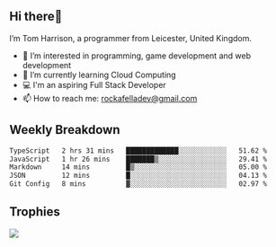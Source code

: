 ## Hi there👋
I’m Tom Harrison, a programmer from Leicester, United Kingdom.
- 👀 I’m interested in programming, game development and web development
- 🌱 I’m currently learning Cloud Computing
- 💻 I'm an aspiring Full Stack Developer
- 📫 How to reach me: [rockafelladev@gmail.com](rockafelladev@gmail.com)

## Weekly Breakdown

<!--START_SECTION:waka-->

```txt
TypeScript   2 hrs 31 mins   █████████████░░░░░░░░░░░░   51.62 %
JavaScript   1 hr 26 mins    ███████▒░░░░░░░░░░░░░░░░░   29.41 %
Markdown     14 mins         █▒░░░░░░░░░░░░░░░░░░░░░░░   05.00 %
JSON         12 mins         █░░░░░░░░░░░░░░░░░░░░░░░░   04.13 %
Git Config   8 mins          ▓░░░░░░░░░░░░░░░░░░░░░░░░   02.97 %
```

<!--END_SECTION:waka-->

## Trophies

<img src="https://github-profile-trophy.vercel.app/?username=TomHarrison001&theme=nord&no-frame=true&margin-w=10&column=7" />
